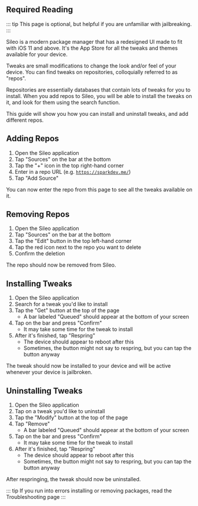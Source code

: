 ## Required Reading

::: tip
This page is optional, but helpful if you are unfamiliar with jailbreaking.
:::

Sileo is a modern package manager that has a redesigned UI made to fit with iOS 11 and above. It's the App Store for all the tweaks and themes available for your device.

<p><router-link to="/faq/#what-are-tweaks">Tweaks</router-link> are small modifications to change the look and/or feel of your device. You can find tweaks on repositories, colloquially referred to as "repos".</p>

<p><router-link to="/faq/#what-s-a-repo">Repositories</router-link> are essentially databases that contain lots of tweaks for you to install. When you add repos to Sileo, you will be able to install the tweaks on it, and look for them using the search function.</p>

This guide will show you how you can install and uninstall tweaks, and add different repos.

## Adding Repos

1. Open the Sileo application
1. Tap "Sources" on the bar at the bottom
1. Tap the "+" icon in the top right-hand corner
1. Enter in a repo URL (e.g. [`https://sparkdev.me/`](https://sparkdev.me/))
1. Tap "Add Source"

You can now enter the repo from this page to see all the tweaks available on it.

## Removing Repos

1. Open the Sileo application
1. Tap "Sources" on the bar at the bottom
1. Tap the "Edit" button in the top left-hand corner
1. Tap the red icon next to the repo you want to delete
1. Confirm the deletion

The repo should now be removed from Sileo.

## Installing Tweaks

1. Open the Sileo application
1. Search for a tweak you'd like to install
1. Tap the "Get" button at the top of the page
    - A bar labeled "Queued" should appear at the bottom of your screen
1. Tap on the bar and press "Confirm"
    - It may take some time for the tweak to install
1. After it's finished, tap "<router-link to="/faq/#what-is-respringing">Respring</router-link>"
    - The device should appear to reboot after this
    - Sometimes, the button might not say to respring, but you can tap the button anyway

The tweak should now be installed to your device and will be active whenever your device is jailbroken.

## Uninstalling Tweaks

1. Open the Sileo application
1. Tap on a tweak you'd like to uninstall
1. Tap the "Modify" button at the top of the page
1. Tap "Remove"
    - A bar labeled "Queued" should appear at the bottom of your screen
1. Tap on the bar and press "Confirm"
    - It may take some time for the tweak to install
1. After it's finished, tap "<router-link to="/faq/#what-is-respringing">Respring</router-link>"
    - The device should appear to reboot after this
    - Sometimes, the button might not say to respring, but you can tap the button anyway
    
After respringing, the tweak should now be uninstalled.

::: tip
If you run into errors installing or removing packages, read the <router-link to="/troubleshooting/#fixing-package-installation-errors-on-sileo">Troubleshooting</router-link> page
:::
